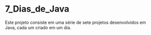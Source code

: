 # 7_Dias_de_Java
Este projeto consiste em uma série de sete projetos desenvolvidos em Java, cada um criado em um dia.
